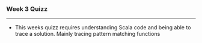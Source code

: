 ### Week 3 Quizz
--- 
- This weeks quizz requires understanding Scala code and being able to trace a solution. Mainly tracing pattern matching functions

